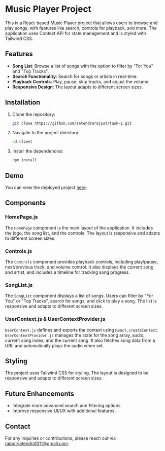 # Music Player Project

This is a React-based Music Player project that allows users to browse and play songs, with features like search, controls for playback, and more. The application uses Context API for state management and is styled with Tailwind CSS.

## Features

- **Song List**: Browse a list of songs with the option to filter by "For You" and "Top Tracks".
- **Search Functionality**: Search for songs or artists in real-time.
- **Playback Controls**: Play, pause, skip tracks, and adjust the volume.
- **Responsive Design**: The layout adapts to different screen sizes.

## Installation

1. Clone the repository:
   ```bash
   git clone https://github.com/Yatendrarajput/Task-1.git
   ```
2. Navigate to the project directory:
   ```bash
   cd client
   ```
3. Install the dependencies:
   ```bash
   npm install
   ```

## Demo

You can view the deployed project [here](https://vercel.com/yatendrarajputs-projects/task-1-xthy/FTepNZrHLFL2nor6zpY6hiAFyoeQ).

## Components

### HomePage.js

The `HomePage` component is the main layout of the application. It includes the logo, the song list, and the controls. The layout is responsive and adapts to different screen sizes.

### Controls.js

The `Controls` component provides playback controls, including play/pause, next/previous track, and volume control. It also displays the current song and artist, and includes a timeline for tracking song progress.

### SongList.js

The `SongList` component displays a list of songs. Users can filter by "For You" or "Top Tracks", search for songs, and click to play a song. The list is responsive and adapts to different screen sizes.

### UserContext.js & UserContextProvider.js

`UserContext.js` defines and exports the context using `React.createContext`. `UserContextProvider.js` manages the state for the song array, audio, current song index, and the current song. It also fetches song data from a URL and automatically plays the audio when set.

## Styling

The project uses Tailwind CSS for styling. The layout is designed to be responsive and adapts to different screen sizes.

## Future Enhancements

- Integrate more advanced search and filtering options.
- Improve responsive UI/UX with additional features.

## Contact

For any inquiries or contributions, please reach out via [rajputyatendra1011@gmail.com](mailto:rajputyatendra1011@gmail.com).
